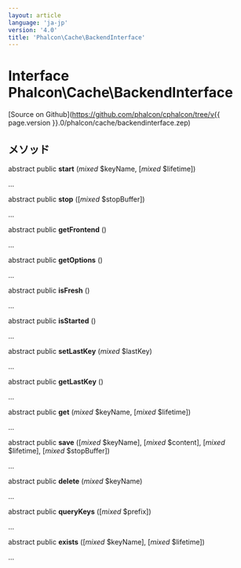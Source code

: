 ```yaml
---
layout: article
language: 'ja-jp'
version: '4.0'
title: 'Phalcon\Cache\BackendInterface'
---
```

# Interface **Phalcon\Cache\BackendInterface**

[Source on Github](https://github.com/phalcon/cphalcon/tree/v{{ page.version }}.0/phalcon/cache/backendinterface.zep)

## メソッド

abstract public **start** (*mixed* $keyName, [*mixed* $lifetime])

...

abstract public **stop** ([*mixed* $stopBuffer])

...

abstract public **getFrontend** ()

...

abstract public **getOptions** ()

...

abstract public **isFresh** ()

...

abstract public **isStarted** ()

...

abstract public **setLastKey** (*mixed* $lastKey)

...

abstract public **getLastKey** ()

...

abstract public **get** (*mixed* $keyName, [*mixed* $lifetime])

...

abstract public **save** ([*mixed* $keyName], [*mixed* $content], [*mixed* $lifetime], [*mixed* $stopBuffer])

...

abstract public **delete** (*mixed* $keyName)

...

abstract public **queryKeys** ([*mixed* $prefix])

...

abstract public **exists** ([*mixed* $keyName], [*mixed* $lifetime])

...